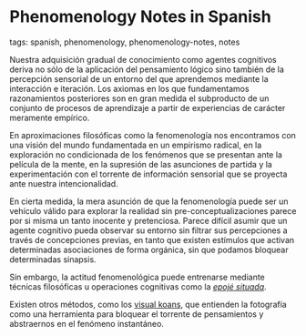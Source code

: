 # Phenomenology Notes in Spanish

tags: spanish, phenomenology, phenomenology-notes, notes

Nuestra adquisición gradual de conocimiento como agentes cognitivos deriva no sólo de la aplicación del pensamiento lógico sino también de la percepción sensorial de un entorno del que aprendemos mediante la interacción e iteración. Los axiomas en los que fundamentamos razonamientos posteriores son en gran medida el subproducto de un conjunto de procesos de aprendizaje a partir de experiencias de carácter meramente empírico.


En aproximaciones filosóficas como la fenomenología nos encontramos con una visión del mundo fundamentada en un empirismo radical, en la exploración no condicionada de los fenómenos que se presentan ante la película de la mente, en la supresión de las asunciones de partida y la experimentación con el torrente de información sensorial que se proyecta ante nuestra intencionalidad.

En cierta medida, la mera asunción de que la fenomenología puede ser un vehículo válido para explorar la realidad sin pre-conceptualizaciones parece por si misma un tanto inocente y pretenciosa. Parece difícil asumir que un agente cognitivo pueda observar su entorno sin filtrar sus percepciones a través de concepciones previas, en tanto que existen estímulos que activan determinadas asociaciones de forma orgánica, sin que podamos bloquear determinadas sinapsis.

Sin embargo, la actitud fenomenológica puede entrenarse mediante técnicas filosóficas u operaciones cognitivas como la [*epojé situada*](../articles/situated.md).

Existen otros métodos, como los [visual koans](visual_koan.md), que entienden la  fotografía como una herramienta para bloquear el torrente de pensamientos y abstraernos en el fenómeno instantáneo.
